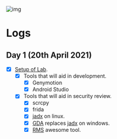 ![img](https://img.icons8.com/clouds/100/000000/logs-folder.png)

# Logs

## Day 1 (20th April 2021)

- [x] [Setup of Lab](https://gist.github.com/iAmG-r00t/758f275371b74f0d6a47afe7caa40b65).
	- [x] Tools that will aid in development.
	  - [x] Genymotion
	  - [x] Android Studio
	- [x] Tools that will aid in security review.
	  - [x] scrcpy
	  - [x] frida
	  - [x] [jadx](https://github.com/skylot/jadx) on linux.
	  - [x] [GDA](http://www.gda.wiki:9090/) replaces [jadx](https://github.com/skylot/jadx) on windows.
	  - [x] [RMS](https://github.com/m0bilesecurity/RMS-Runtime-Mobile-Security) awesome tool.